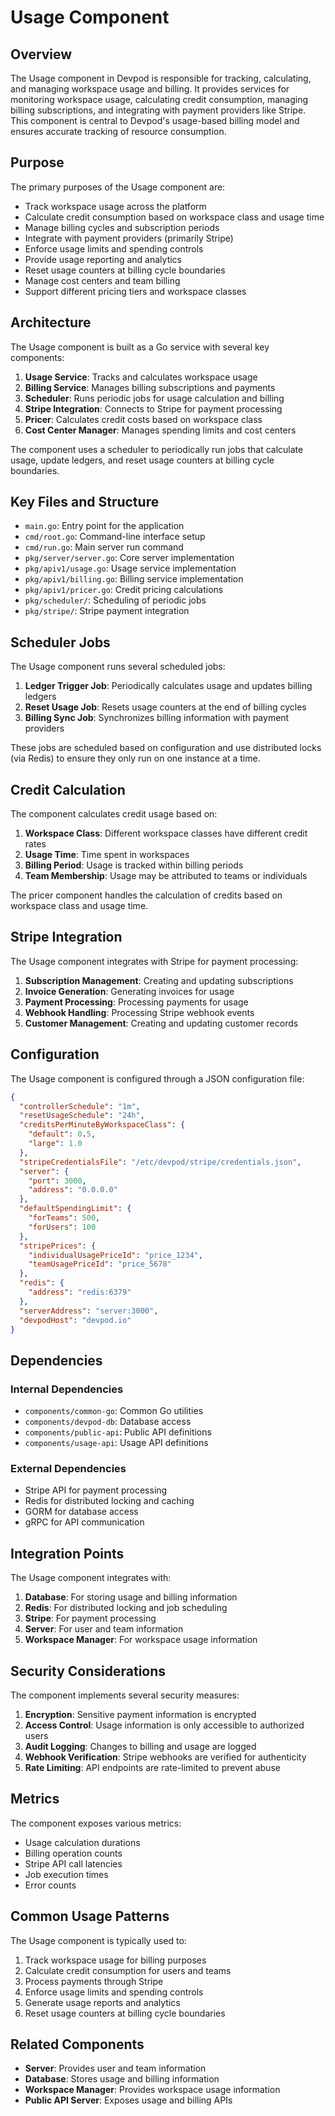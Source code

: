 # Usage Component

## Overview

The Usage component in Devpod is responsible for tracking, calculating, and managing workspace usage and billing. It provides services for monitoring workspace usage, calculating credit consumption, managing billing subscriptions, and integrating with payment providers like Stripe. This component is central to Devpod's usage-based billing model and ensures accurate tracking of resource consumption.

## Purpose

The primary purposes of the Usage component are:
- Track workspace usage across the platform
- Calculate credit consumption based on workspace class and usage time
- Manage billing cycles and subscription periods
- Integrate with payment providers (primarily Stripe)
- Enforce usage limits and spending controls
- Provide usage reporting and analytics
- Reset usage counters at billing cycle boundaries
- Manage cost centers and team billing
- Support different pricing tiers and workspace classes

## Architecture

The Usage component is built as a Go service with several key components:

1. **Usage Service**: Tracks and calculates workspace usage
2. **Billing Service**: Manages billing subscriptions and payments
3. **Scheduler**: Runs periodic jobs for usage calculation and billing
4. **Stripe Integration**: Connects to Stripe for payment processing
5. **Pricer**: Calculates credit costs based on workspace class
6. **Cost Center Manager**: Manages spending limits and cost centers

The component uses a scheduler to periodically run jobs that calculate usage, update ledgers, and reset usage counters at billing cycle boundaries.

## Key Files and Structure

- `main.go`: Entry point for the application
- `cmd/root.go`: Command-line interface setup
- `cmd/run.go`: Main server run command
- `pkg/server/server.go`: Core server implementation
- `pkg/apiv1/usage.go`: Usage service implementation
- `pkg/apiv1/billing.go`: Billing service implementation
- `pkg/apiv1/pricer.go`: Credit pricing calculations
- `pkg/scheduler/`: Scheduling of periodic jobs
- `pkg/stripe/`: Stripe payment integration

## Scheduler Jobs

The Usage component runs several scheduled jobs:

1. **Ledger Trigger Job**: Periodically calculates usage and updates billing ledgers
2. **Reset Usage Job**: Resets usage counters at the end of billing cycles
3. **Billing Sync Job**: Synchronizes billing information with payment providers

These jobs are scheduled based on configuration and use distributed locks (via Redis) to ensure they only run on one instance at a time.

## Credit Calculation

The component calculates credit usage based on:

1. **Workspace Class**: Different workspace classes have different credit rates
2. **Usage Time**: Time spent in workspaces
3. **Billing Period**: Usage is tracked within billing periods
4. **Team Membership**: Usage may be attributed to teams or individuals

The pricer component handles the calculation of credits based on workspace class and usage time.

## Stripe Integration

The Usage component integrates with Stripe for payment processing:

1. **Subscription Management**: Creating and updating subscriptions
2. **Invoice Generation**: Generating invoices for usage
3. **Payment Processing**: Processing payments for usage
4. **Webhook Handling**: Processing Stripe webhook events
5. **Customer Management**: Creating and updating customer records

## Configuration

The Usage component is configured through a JSON configuration file:

```json
{
  "controllerSchedule": "1m",
  "resetUsageSchedule": "24h",
  "creditsPerMinuteByWorkspaceClass": {
    "default": 0.5,
    "large": 1.0
  },
  "stripeCredentialsFile": "/etc/devpod/stripe/credentials.json",
  "server": {
    "port": 3000,
    "address": "0.0.0.0"
  },
  "defaultSpendingLimit": {
    "forTeams": 500,
    "forUsers": 100
  },
  "stripePrices": {
    "individualUsagePriceId": "price_1234",
    "teamUsagePriceId": "price_5678"
  },
  "redis": {
    "address": "redis:6379"
  },
  "serverAddress": "server:3000",
  "devpodHost": "devpod.io"
}
```

## Dependencies

### Internal Dependencies
- `components/common-go`: Common Go utilities
- `components/devpod-db`: Database access
- `components/public-api`: Public API definitions
- `components/usage-api`: Usage API definitions

### External Dependencies
- Stripe API for payment processing
- Redis for distributed locking and caching
- GORM for database access
- gRPC for API communication

## Integration Points

The Usage component integrates with:
1. **Database**: For storing usage and billing information
2. **Redis**: For distributed locking and job scheduling
3. **Stripe**: For payment processing
4. **Server**: For user and team information
5. **Workspace Manager**: For workspace usage information

## Security Considerations

The component implements several security measures:

1. **Encryption**: Sensitive payment information is encrypted
2. **Access Control**: Usage information is only accessible to authorized users
3. **Audit Logging**: Changes to billing and usage are logged
4. **Webhook Verification**: Stripe webhooks are verified for authenticity
5. **Rate Limiting**: API endpoints are rate-limited to prevent abuse

## Metrics

The component exposes various metrics:

- Usage calculation durations
- Billing operation counts
- Stripe API call latencies
- Job execution times
- Error counts

## Common Usage Patterns

The Usage component is typically used to:
1. Track workspace usage for billing purposes
2. Calculate credit consumption for users and teams
3. Process payments through Stripe
4. Enforce usage limits and spending controls
5. Generate usage reports and analytics
6. Reset usage counters at billing cycle boundaries

## Related Components

- **Server**: Provides user and team information
- **Database**: Stores usage and billing information
- **Workspace Manager**: Provides workspace usage information
- **Public API Server**: Exposes usage and billing APIs
